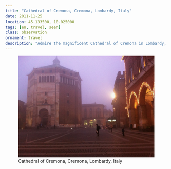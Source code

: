 ```yaml
---
title: "‎⁨Cathedral of Cremona⁩, ⁨Cremona⁩, ⁨Lombardy⁩, ⁨Italy⁩"
date: 2011-11-25
location: 45.133500, 10.025000
tags: [en, travel, seen]
class: observation
ornament: travel
description: "Admire the magnificent Cathedral of Cremona in Lombardy, where Romanesque architecture and Italian craftsmanship create a stunning testament to medieval religious artistry in northern Italy." 
---
```


<figure>
  <img src="/assets/img/2011-11-25-cathedral-of-cremona-cremona-lombardy-italy.jpeg" alt="‎⁨Cathedral of Cremona⁩, ⁨Cremona⁩, ⁨Lombardy⁩, ⁨Italy⁩">
  <figcaption>‎⁨Cathedral of Cremona⁩, ⁨Cremona⁩, ⁨Lombardy⁩, ⁨Italy⁩</figcaption>
</figure>
